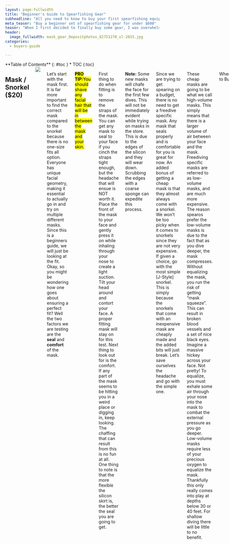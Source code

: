 ```yaml
---
layout: page-fullwidth
title: "Beginner's Guide to Spearfishing Gear"
subheadline: "All you need to know to buy your first spearfishing equipment"
meta_teaser: "Buy a beginner set of spearfishing gear for under $600"
teaser: "When I first decided to finally buy some gear, I was overwhelmed by the information being thrown at me. Where do I even start? Buying a whole set of gear is a daunting task, but when you know what to look for, it can be painless. <strong>You can buy a solid set of beginner gear for under $600.</strong> Here's how."
header:
  image_fullwidth: mask_gear_Depositphotos_82751270_xl-2015.jpg
categories:
  - buyers-guide

---
```

<!--more-->

<div class="row blogpost">
<div class="medium-4 medium-push-8 columns" markdown="1">
<div class="panel radius" markdown="1">
**Table of Contents**
{: #toc }
*  TOC
{:toc}
</div>
</div><!-- /.medium-4.columns -->



<div class="medium-8 medium-pull-4 columns" markdown="1">

## Mask / Snorkel ($20)

<div class="text-center">
  <img class="product" src="{{site.url}}/{{site.urlimg}}/omer-alien-mask.jpg" />
</div>

Let’s start with the mask first. It is far more important to find the correct mask compared to the snorkel because there is no one-size fits all option. Everyone has unique facial geometry, making it essential to actually go in and try on multiple different masks. Since this is a beginners guide, we will just be looking at the fit. Okay, so you might be wondering how one goes about ensuring a perfect fit? Well the two factors we are testing are the <strong>seal</strong> and <strong>comfort</strong> of the mask.


<mark><strong>PRO TIP:</strong>You should shave any facial hair that will be in between the mask and your skin.</mark>

First thing to do when fitting is to remove the straps of the mask. You can get any mask to seal to your face if you cinch the straps tight enough, but the headache that will ensue is NOT worth it. Place the front of the mask to your face and gently press it on while inhaling through your nose to create a light suction. Tilt your head around and contort your face. A proper fitting mask will stay on for this test.
Next thing to look out for is the comfort. If any part of the mask seems to be hitting you in a weird place or digging in, keep looking. The chaffing that can result from this is no fun at all. One thing to note is that the more flexible the silicon skirt is, the better the seal you are going to get.

<strong>Note:</strong> Some new masks will chafe the face for the first few dives. This will not be immediately evident while trying on masks in the store. This is due to the edges of the silicon and they will wear down. Scrubbing the edges with a coarse sponge can expedite this process.

Since we are trying to get spearing on a budget, there is no need to get a freedive specific mask. Any mask that seals properly and is comfortable for you is great for now. An added bonus of getting a cheap mask is that they almost always come with a snorkel. We won’t be too picky when it comes to snorkels since they are not very expensive. If given a choice, go with the most simple [J-Style] snorkel. This is simply because the snorkels that come with an inexpensive mask are cheaply made and the added bits will just break. Let’s save ourselves the headache and go with the simple one.

These cheap masks are going to be what we call high-volume masks. This simply means that there is a larger volume of air between your face and the mask. Freediving specific masks are referred to as low-volume masks, and are much more expensive. The reason spearos prefer the low-volume masks is due to the fact that as you dive deeper, the mask compresses. Without equalizing the mask, you run the risk of getting “mask squeeze”.  This can result in broken blood vessels and a set of nice black eyes. Imagine a massive hickey across your face.  Not pretty! To equalize, you must exhale some air through your nose into the mask to combat the external pressure as you go deeper. Low-volume masks require less of your precious oxygen to equalize the mask. Thankfully this only really comes into play at depths below 30 or 40 feet.  For shallow diving there will be little to no benefit.

<p class="font-size-h3">Where to Buy</p>

I recommend going to a sporting goods store over a dive shop for this because they will have much cheaper options. Remember, if you find multiple masks that fit, go for the cheapest one. Walmart and Target are also great places to check.

<p class="font-size-h3"> Pretreating a New Mask</p>

Okay, so you finally bought your mask and you are ready to get into the water to try it out. There is one last step that even hardened vets forget to do before going out. You must clean the lenses before the first use, otherwise it is going to fog up so bad that you won’t be able to see anything. Dive session ruined! The lenses come out of the box with silicone residue/film that we must remove prior to the first use. There are a few remedies out there, but the easiest method is using toothpaste. The grit is enough to scrub the silicon, but not enough to scratch the lenses. This might take a few times to get it completely clean. Now your mask is ready.

<div class="iframe-container">
  <iframe width="560" height="315" src="https://www.youtube.com/embed/UUl-DJAoxAI" frameborder="0" allow="accelerometer; autoplay; encrypted-media; gyroscope; picture-in-picture" allowfullscreen></iframe>
</div>

## Weights + Belt ($30)

<div class="text-center">
  <img class="product" src="{{site.url}}/{{site.urlimg}}/weights_for_diving-600x450.jpg" />
</div>

Weights are a necessary part of spearfishing. They allow you to reach the bottom with ease. The amount of weights you will use is dependent on how deep you plan on going and how buoyant you are with you suit on. Starting out, the key is to weight your belt so you become neutrally buoyant at about 15 feet down. This allows you to float at the surface, but still be able to sink to the bottom after a few kicks. For spearfishing, a rubber belt with a quick release clasp is ideal. As you descend on your dive, the pressure will compress you, making the belt become loose. Because a rubber belt stretches, you can cinch it tighter, and as you compress it stays tight to your waist. The quick release is a safety precaution. If you are in trouble the first thing you do is take your weights off. In a time of panic, having to deal with a clasp is not a good idea.

<mark><strong>PRO TIP:</strong>You can use <a href="https://www.divebuddy.com/calculator/weight.aspx" target="_blank">this calculator</a> to determine the amount of weight you will need.</mark>

<p class="font-size-h3">Where to Buy</p>

Any sort of lead block weight will do. Before purchasing this new, check out used weights. If you are lucky you can find them for free on Craigslist or super cheap at a flea market. Lead is surprisingly expensive at the store.

## Fins ($50)

<div class="text-center">
  <img class="product" src="{{site.url}}/{{site.urlimg}}/mako-freediving-fins-2.jpg" />
</div>

Here we have one of the key pieces of your setup. Fins are a necessity and there are so many different options, it can be overwhelming. To start out I will describe a few different types of fins. First we compare open-heal and full-foot fins. Open-heal fins are used by scuba divers and allows them to fit their large dive boots into the fin. Once your foot is secured, the strap secures the fin to your foot . Next there is full-foot fins. These are the kind you want. Having the foot pocket be one piece allows for maximum transfer of energy into the fin blade. Their low profile also creates less drag. In spearfishing you want your movements to be as efficient as possible to conserve your air. Now that we have narrowed our choices down a bit, we can talk about what options are best for you.

Swim fins are going to be the cheaper option but they are not designed for what you will be using them for. They are much shorter than a freediving fins, forcing you to take more kicks to reach the bottom. This will deplete your oxygen reserves substantially.
When I was going through the grueling task of acquiring my spearfishing starter pack, I came across an ongoing debate as to which fins are best to buy as a newbie. Some people say just go with the cheaper option since, as a beginner, there is no guarantee that you will end up pursuing this sport into the future. It would be a waste of money to get the high end if you don't even know if you will even end up liking the sport. The other side argues that when it comes to fins, the price jump to freediving fins is well worth it. In Addition, your fins are likely to be the first thing you upgrade as you progress in the sport. Swim fins will do for your first few dives if you are strapped for cash and need to borrow some but I do not recommend investing any money into non-freediving fins.

Let’s talk about freediving fins. These are going to look huge compared to any other type of fins. They too are going to be full-footed. The length allows you to get to the bottom with a fraction of the effort. Material of the blades come into play here as well. The stiffer and springier the blade, the more energy will be transferred into the blades. You are going to want to go with a polymer blade. Although they are less efficient than fiberglass or carbon fiber fins, they are a hell of a lot more durable. I have seen so many people splurge on some nice fiberglass fins only to find themselves with a useless snapped fin ten minutes into the hunt. These fins are going to cost you around $70 for an intro grade pair and should last you a long time.

<p class="font-size-h3">Where to Buy</p>

There are many websites to purchase freediving fins from. Here are a few that have a wide selection:
<ul>
  <li><a href="https://www.leisurepro.com/" target="_blank">leisurepro.com</a></li>
  <li><a href="https://www.freedivershop.com/" target="_blank">freedivershop.com</a></li>
  <li><a href="https://www.amazon.com/" target="_blank">amazon.com</a></li>
</ul>

<strong>Note:</strong> Your local dive shop will be your best friend. It may be more expensive but, if you can afford it, it is well worth going there. They typically have great return policies and a variety of sizes to try on. It also supports your local diving community.

## Dive Knife ($10)

<div class="text-center">
  <img class="product" src="{{site.url}}/{{site.urlimg}}/k6_knife-sm.jpg" />
</div>

This is a necessity for both safety and killing your fish. You want to make sure the knife you get is sufficient. A folding knife will not do. You want to get a fixed blade knife with a sheath that you can strap to your body. Because the blade is going to have to puncture the skull of the fist, a nice narrow point is ideal. Serration is also a nice feature to look for. While you are puncturing the brain of the fish, realized that your hand is just on the other side of the fish. A long knife may go clean through into your hand. You should view your dive knife as semi-disposable since they are lost so often.

<mark><strong>PRO TIP:</strong> It is often useful to have an extra knife. You may lose one in the middle of a hunt, or not be able to reach one with your available hand.  They are cheap, so there is no harm in being over prepared.
</mark>

<p class="font-size-h3">Where to Buy</p>
There are plenty of dive knives online for around $10. <a href="https://www.amazon.com/" target="_blank">Amazon</a> is probably the easiest.

## Stringer ($20)

<div class="text-center">
  <img class="product" src="{{site.url}}/{{site.urlimg}}/stringer-SSLFS-2.jpg" />
</div>

This simple device is often overlooked. It’s only once you forget it that you realize how important it is. The stringer. You have to have some place to put your kill. There are a few different styles of stringer, but any type will do at this point, just make sure it is secure. You don’t want to have any of your catch to go missing. The stringer is going to either be attached to your weight belt, or some sort of flotation device. Just know that if you plan on hanging it off your belt, it can hinder your mobility or get caught in the kelp.

<p class="font-size-h3">Where to Buy</p>
You can get a cheap stringer at any fishing supply store, order one online or simply make your own. I have seen one made from a coat hanger. <a href="https://www.amazon.com/" target="_blank">Amazon</a> is always a cheap option.

## Wetsuit ($200)

<div class="text-center">
  <img class="product" src="{{site.url}}/{{site.urlimg}}/salvimar-nat-suit.jpg" />
</div>

Being cold sucks. Wearing proper gear for your environment is key. A suit is more often than not a must when it comes to spearfishing. A suit is also where you are going to be spending a large portion of your budget. For your first few dives I would recommend using any wetsuit you can get your hands on. If you are diving in colder waters, getting a hooded vest to go over the top is a must. If you decide you like the sport, you are going to want to buy a spearfishing specific wetsuit. For your first proper wetsuit you are going to be spending some money, but the lack of zippers, built in hood and open-cell neoprene is going to make it infinitely more comfortable and warm. Watch out though, they are much more delicate and require a certain level of care to maintain them. Two great companies that offer budget spearfishing wetsuits are Mako Spearguns and Salvimar. The prices depend on how thick of a suit you need, but it is going to cost you around $200-$350. Once you know what thickness you need, the next step is to find out what size you are. Sizing charts online are typically pretty accurate, but you are going to want to measure yourself. The sizes for different brands are often different.

Want to learn more about buying a spearfishing wetsuit? <a href="{{site.url}}{% post_url 2020-02-13-buying-a-wetsuit %}">Read our wetsuit buyers guide.</a>

## Gloves ($10)

<div class="text-center">
  <img class="product" src="{{site.url}}/{{site.urlimg}}/dive-gloves-walmart.jpeg" />
</div>

This may seem of minimal importance, especially if you are going to be diving in warmer waters but gloves are crucial. They provide much needed protection from the environment and warmth for those colder waters . You would be surprised how many sharp things are down there. Ironically, most spearfishing gloves provide less protection than you might require. This is good for us though. Remember we are thrifty people and spearfishing specific equipment is typically exceedingly pricey.

<p class="font-size-h3">Where to Buy</p>
If you don’t have a problem with cold hands, go to your local hardware store and buy a pair of Nitrile or Latex coated work gloves. These gloves are going to offer way more
protection and I picked up my current pair for less than $5. They also last a lot longer than the fancy neoprene gloves I previously used.

## Socks ($15)

<div class="text-center">
  <img class="product" src="{{site.url}}/{{site.urlimg}}/dive-socks.jpg" />
</div>

Socks serve two functions; warmth and comfort. They prevent your foot from chaffing and help get a nice snug fit in your fins. When shore diving, they make your walk to the water so much more enjoyable, especially when it’s a rocky environment. If you are shore diving, these socks are going to be semi-disposable since the pavement and rocks really tear at the neoprene. Due to this, the cheapest option is going to be the best option.

<p class="font-size-h3">Where to Buy</p>
As you might have guessed, I have a hot tip to save money on this piece of your setup. Aliexpress! Have you heard of it? It is a Chinese Amazon type marketplace, but with vastly reduced prices... and quality. Since we are only talking about socks here, there isn’t going to be a huge difference between the $30 brand name socks and the cheap Chinese knockoffs.

<strong>Warning:</strong> They often have misleading pictures and descriptions of their products. It is not a good idea to buy anything expensive from this site. You WILL have a bad day when your shipment arrives. <

<mark><strong>PRO TIP:</strong> Make sure you are buying dive socks not dive boots. Dive boots have a thick sole like a shoe and you will not be able to fit them into the type of fins you will be wearing.
</mark>

## Weapon ($150)

<div class="text-center">
  <img class="product" src="{{site.url}}/{{site.urlimg}}/speargun.jpg" />
</div>

Lastly, we need something to hunt with. There are some different options for this. There are two general categories: the pole spear and the speargun. A pole spear is far less expensive than a speargun gun, so lots of beginners start there and then move up to a gun. The problem with this idea is that a pole is much harder to hunt with. A beginning spearo has so much more to deal with than
simply getting a proper shot off. I think it is a good idea to start with a speargun since it will get you familiar with the sport faster. When buying a speargun, what you need to know first is the types of fish and kind of environment you are going to be diving in. Because you won't be able to go very deep at first, there is no need for a long gun. Short guns are much easier to wield underwater and allow you to place more focus on the hunt. Ask your local dive shop or look in forums to see what size and type of guns people are using in your area. There are a lot of different styles of guns with a lot of conflicting opinions about each type.  To make this easy on you, I will briefly describe the different types of guns out there.

<strong>Band Powered:</strong> This is a speargun that propels the spear using a rubber band, similar to a slingshot on a stick.  These are the most common style of gun and are easy to maintain and repair.  Either one or two bands are normally used, depending on how much power you desire.  Two lighter bands are useful if you want the power, but do not have the strength to load a single powerful band.  A single band is more desirable for beginners because it is simple and less likely to get tangled up.  Most band powered guns come with the option of either open or closed muzzle.  The muzzle refers to the tip of the gun.  A closed muzzle has a small hole that the shaft must pass through.  This loosely secures the shaft and some people find it to be easier to load than the open muzzle.  The open muzzle lacks this hole at the tip of the gun, so you must secure the shaft to the gun using the overshaft wrapping technique.  This secures the shaft tightly to the gun with the shooting line and provides better accuracy.  I actually find reloading with an open muzzle much faster, so I recommend going with this style.  There are a lot of different terms people throw around describing different types of guns such as railgun, pipe gun, Euro gun, American style, ect.  For now, this is not so important.

For a cheap reliable gun, it is hard to beat the Mako Predator. It is simple and stands the test of time. I recommend getting the single banded option because it is just less to deal with. Regardless of what gun you pick, an open-mussel is going to make your life a lot easier while reloading.

Want to learn more about buying a speargun? <a href="{{site.url}}{% post_url 2020-03-30-buying-a-speargun %}">Read our speargun buyers guide.</a>

<p class="font-size-h3">Where to Buy</p>

There are many websites to buy spearguns from. Here are a few that have a wide selection:
<ul>
  <li><a href="https://www.makospearguns.com/" target="_blank">makospearguns.com</a></li>
  <li><a href="https://www.leisurepro.com/" target="_blank">leisurepro.com</a></li>
  <li><a href="https://www.freedivershop.com/" target="_blank">freedivershop.com</a></li>
  <li><a href="https://www.amazon.com/" target="_blank">amazon.com</a></li>
</ul>

## Float / Flag ($30)

<div class="text-center">
  <img class="product" src="{{site.url}}/{{site.urlimg}}/float-flags-l400.jpg" />
</div>

Some sort of flotation device is not necessary, but can prove useful. They are great for holding your stringer, a water bottle, and a dive flag. Lots of people simply make one out of an old boogie board. Having a float out with you is nice if your leg cramps up, or if a strong current arises. You should be able to buy a float and flag from any local dive shop, or the websites mentioned above in other sections.

<strong>Note:</strong> Make sure to check local regulations. Some regions require a dive flag while you are in the water.

## Take Care of Your Gear

Once you have all your gear you are going to need to learn how to care for it all. If neglected, the equipment will deteriorate very quickly! The combination of saltwater and sun is a killer. When maintained properly, this stuff should last you a good while. Upgrading your equipment is inevitable and will be a process of its own.



</div><!-- /.medium-8.columns -->
</div><!-- /.row -->


